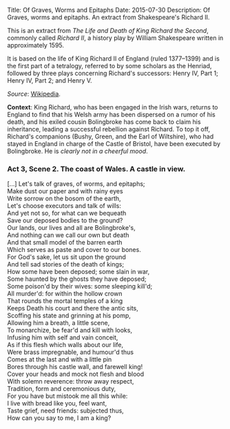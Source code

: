 Title: Of Graves, Worms and Epitaphs
Date: 2015-07-30
Description: Of Graves, worms and epitaphs. An extract from Shakespeare's Richard II.

This is an extract from *The Life and Death of King Richard the Second*, commonly called *Richard II*, a history play by William Shakespeare written in approximately 1595. 

It is based on the life of King Richard II of England (ruled 1377–1399) and is the first part of a tetralogy, referred to by some scholars as the Henriad, followed by three plays concerning Richard's successors: Henry IV, Part 1; Henry IV, Part 2; and Henry V. 

*Source*: [Wikipedia](https://en.wikipedia.org/wiki/Richard_II_(play)).


__Context__: King Richard, who has been engaged in the Irish wars, returns to England to find that his Welsh army has been dispersed on a rumor of his death, and his exiled cousin Bolingbroke has come back to claim his inheritance, leading a successful rebellion against Richard. 
To top it off, Richard's companions (Bushy, Green, and the Earl of Wiltshire), who had stayed in England in charge of the Castle of Bristol, have been executed by Bolingbroke. He is *clearly not in a cheerful mood*.



### Act 3, Scene 2. The coast of Wales. A castle in view.

[...]
Let's talk of graves, of worms, and epitaphs;  
Make dust our paper and with rainy eyes  
Write sorrow on the bosom of the earth,  
Let's choose executors and talk of wills:  
And yet not so, for what can we bequeath  
Save our deposed bodies to the ground?  
Our lands, our lives and all are Bolingbroke's,  
And nothing can we call our own but death  
And that small model of the barren earth  
Which serves as paste and cover to our bones.  
For God's sake, let us sit upon the ground  
And tell sad stories of the death of kings;  
How some have been deposed; some slain in war,  
Some haunted by the ghosts they have deposed;  
Some poison'd by their wives: some sleeping kill'd;  
All murder'd: for within the hollow crown  
That rounds the mortal temples of a king  
Keeps Death his court and there the antic sits,  
Scoffing his state and grinning at his pomp,  
Allowing him a breath, a little scene,  
To monarchize, be fear'd and kill with looks,  
Infusing him with self and vain conceit,  
As if this flesh which walls about our life,  
Were brass impregnable, and humour'd thus  
Comes at the last and with a little pin  
Bores through his castle wall, and farewell king!  
Cover your heads and mock not flesh and blood  
With solemn reverence: throw away respect,  
Tradition, form and ceremonious duty,  
For you have but mistook me all this while:  
I live with bread like you, feel want,  
Taste grief, need friends: subjected thus,  
How can you say to me, I am a king?  

